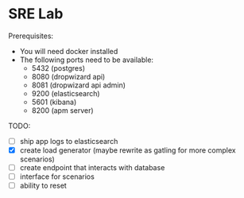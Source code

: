 # SRE Lab

Prerequisites: 
- You will need docker installed
- The following ports need to be available:
  - 5432 (postgres)
  - 8080 (dropwizard api)
  - 8081 (dropwizard api admin)
  - 9200 (elasticsearch)
  - 5601 (kibana)
  - 8200 (apm server)



TODO:
- [ ] ship app logs to elasticsearch
- [x] create load generator (maybe rewrite as gatling for more complex scenarios)
- [ ] create endpoint that interacts with database
- [ ] interface for scenarios
- [ ] ability to reset